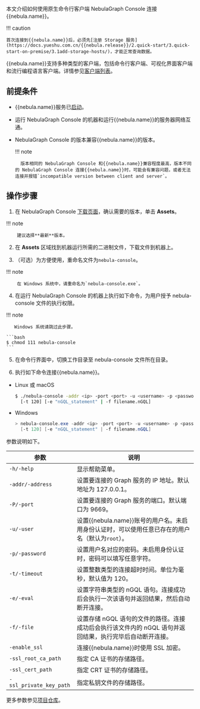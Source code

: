 本文介绍如何使用原生命令行客户端 NebulaGraph Console 连接{{nebula.name}}。

<!--本文中的链接必须用外链，因为这篇文档是复用的，用内部链接会出错。-->

!!! caution

    首次连接到{{nebula.name}}后，必须先[注册 Storage 服务](https://docs.yueshu.com.cn/{{nebula.release}}/2.quick-start/3.quick-start-on-premise/3.1add-storage-hosts/)，才能正常查询数据。

{{nebula.name}}支持多种类型的客户端，包括命令行客户端、可视化界面客户端和流行编程语言客户端。详情参见[客户端列表](https://docs.yueshu.com.cn/{{nebula.release}}/14.client/1.nebula-client/)。

## 前提条件

- {{nebula.name}}服务已[启动](https://docs.yueshu.com.cn/{{nebula.release}}/4.deployment-and-installation/manage-service/)。

- 运行 NebulaGraph Console 的机器和运行{{nebula.name}}的服务器网络互通。

- NebulaGraph Console 的版本兼容{{nebula.name}}的版本。

  !!! note
  
        版本相同的 NebulaGraph Console 和{{nebula.name}}兼容程度最高，版本不同的 NebulaGraph Console 连接{{nebula.name}}时，可能会有兼容问题，或者无法连接并报错`incompatible version between client and server`。

## 操作步骤

1. 在 NebulaGraph Console [下载页面](https://github.com/vesoft-inc/nebula-console/releases "the nebula-console Releases page")，确认需要的版本，单击 **Assets**。

  !!! note

        建议选择**最新**版本。

2. 在 **Assets** 区域找到机器运行所需的二进制文件，下载文件到机器上。


3. （可选）为方便使用，重命名文件为`nebula-console`。

  !!! note

        在 Windows 系统中，请重命名为`nebula-console.exe`。

4. 在运行 NebulaGraph Console 的机器上执行如下命令，为用户授予 nebula-console 文件的执行权限。

  !!! note

       Windows 系统请跳过此步骤。

    ```bash
    $ chmod 111 nebula-console
    ```

5. 在命令行界面中，切换工作目录至 nebula-console 文件所在目录。

6. 执行如下命令连接{{nebula.name}}。

  - Linux 或 macOS

    ```bash
    $ ./nebula-console -addr <ip> -port <port> -u <username> -p <password>
      [-t 120] [-e "nGQL_statement" | -f filename.nGQL]
    ```

  - Windows

    ```powershell
    > nebula-console.exe -addr <ip> -port <port> -u <username> -p <password>
      [-t 120] [-e "nGQL_statement" | -f filename.nGQL]
    ```

  参数说明如下。

  | 参数 | 说明 |
  | - | - |
  | `-h/-help` | 显示帮助菜单。 |
  | `-addr/-address` | 设置要连接的 Graph 服务的 IP 地址。默认地址为 127.0.0.1。<!-- 如果{{nebula.name}}部署在 [Nebula Cloud](https://docs.nebula-graph.com.cn/2.6.2/nebula-cloud/1.what-is-cloud/) 上，需要创建 [Private Link](https://docs.nebula-graph.com.cn/2.6.2/nebula-cloud/5.solution/5.2.connection-configuration-and-use)，并设置该参数的值为专用终结点的 IP 地址。 -->|
  | `-P/-port` | 设置要连接的 Graph 服务的端口。默认端口为 9669。|
  | `-u/-user` | 设置{{nebula.name}}账号的用户名。未启用身份认证时，可以使用任意已存在的用户名（默认为`root`）。 |
  | `-p/-password` | 设置用户名对应的密码。未启用身份认证时，密码可以填写任意字符。 |
  | `-t/-timeout`  | 设置整数类型的连接超时时间。单位为毫秒，默认值为 120。 |
  | `-e/-eval` | 设置字符串类型的 nGQL 语句。连接成功后会执行一次该语句并返回结果，然后自动断开连接。 |
  | `-f/-file` | 设置存储 nGQL 语句的文件的路径。连接成功后会执行该文件内的 nGQL 语句并返回结果，执行完毕后自动断开连接。 |
  | `-enable_ssl` | 连接{{nebula.name}}时使用 SSL 加密。 |
  | `-ssl_root_ca_path` | 指定 CA 证书的存储路径。 |
  | `-ssl_cert_path` | 指定 CRT 证书的存储路径。 |
  | `-ssl_private_key_path` | 指定私钥文件的存储路径。 |

  更多参数参见[项目仓库](https://github.com/vesoft-inc/nebula-console/tree/{{console.branch}})。




